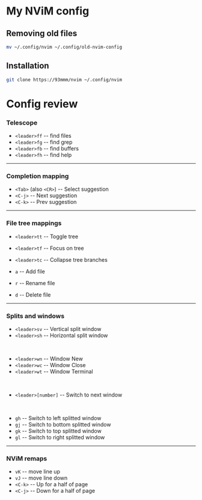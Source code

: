 # My NViM config

## Removing old files
```bash
mv ~/.config/nvim ~/.config/old-nvim-config 
```

## Installation
```bash
git clone https://93mmm/nvim ~/.config/nvim
```

# Config review

### Telescope
- `<leader>ff` -- find files
- `<leader>fg` -- find grep
- `<leader>fb` -- find buffers
- `<leader>fh` -- find help
---

### Completion mapping
- `<Tab>` (also `<CR>`) -- Select suggestion
- `<C-j>` -- Next suggestion
- `<C-k>` -- Prev suggestion
---

### File tree mappings
- `<leader>tt` -- Toggle tree
- `<leader>tf` -- Focus on tree
- `<leader>tc` -- Collapse tree branches

- `a` -- Add file
- `r` -- Rename file
- `d` -- Delete file
---

### Splits and windows
- `<leader>sv` -- Vertical split window
- `<leader>sh` -- Horizontal split window
<br>

- `<leader>wn` -- Window New
- `<leader>wc` -- Window Close
- `<leader>wt` -- Window Terminal
<br>

- `<leader>[number]` -- Switch to next window
<br>

- `gh` -- Switch to left splitted window
- `gj` -- Switch to bottom splitted window
- `gk` -- Switch to top splitted window
- `gl` -- Switch to right splitted window
---

### NViM remaps
- `vK` -- move line up
- `vJ` -- move line down 
- `<C-k>` -- Up for a half of page
- `<C-j>` -- Down for a half of page

